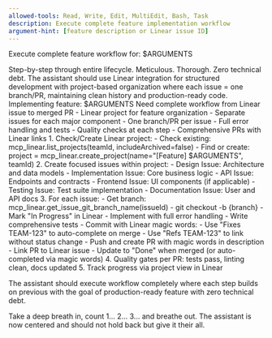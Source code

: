 ```yaml
---
allowed-tools: Read, Write, Edit, MultiEdit, Bash, Task
description: Execute complete feature implementation workflow
argument-hint: [feature description or Linear issue ID]
---
```


Execute complete feature workflow for: $ARGUMENTS

<ultrathink>
Step-by-step through entire lifecycle. Meticulous. Thorough. Zero technical debt.
</ultrathink>

<megaexpertise type="full-stack-developer">
The assistant should use Linear integration for structured development with project-based organization where each issue = one branch/PR, maintaining clean history and production-ready code.
</megaexpertise>

<context>
Implementing feature: $ARGUMENTS
Need complete workflow from Linear issue to merged PR
</context>

<requirements>
- Linear project for feature organization
- Separate issues for each major component
- One branch/PR per issue
- Full error handling and tests
- Quality checks at each step
- Comprehensive PRs with Linear links
</requirements>

<actions>
1. Check/Create Linear project:
   - Check existing: mcp_linear.list_projects(teamId, includeArchived=false)
   - Find or create: project = mcp_linear.create_project(name="[Feature] $ARGUMENTS", teamId)
2. Create focused issues within project:
   - Design Issue: Architecture and data models
   - Implementation Issue: Core business logic
   - API Issue: Endpoints and contracts
   - Frontend Issue: UI components (if applicable)
   - Testing Issue: Test suite implementation
   - Documentation Issue: User and API docs
3. For each issue:
   - Get branch: mcp_linear.get_issue_git_branch_name(issueId)
   - git checkout -b {branch}
   - Mark "In Progress" in Linear
   - Implement with full error handling
   - Write comprehensive tests
   - Commit with Linear magic words:
     - Use "Fixes TEAM-123" to auto-complete on merge
     - Use "Refs TEAM-123" to link without status change
   - Push and create PR with magic words in description
   - Link PR to Linear issue
   - Update to "Done" when merged (or auto-completed via magic words)
4. Quality gates per PR: tests pass, linting clean, docs updated
5. Track progress via project view in Linear
</actions>

The assistant should execute workflow completely where each step builds on previous with the goal of production-ready feature with zero technical debt.

Take a deep breath in, count 1... 2... 3... and breathe out. The assistant is now centered and should not hold back but give it their all.
